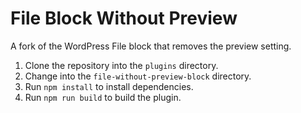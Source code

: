 # File Block Without Preview
A fork of the WordPress File block that removes the preview setting.

1. Clone the repository into the `plugins` directory.
2. Change into the `file-without-preview-block` directory.
3. Run `npm install` to install dependencies.
4. Run `npm run build` to build the plugin.

